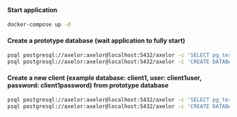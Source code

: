 
#### Start application
```bash
docker-compose up -d
```

#### Create a prototype database (wait application to fully start)
```bash
psql postgresql://axelor:axelor@localhost:5432/axelor -c 'SELECT pg_terminate_backend(pg_stat_activity.pid) FROM pg_stat_activity WHERE pg_stat_activity.datname = "axelor" AND pid <> pg_backend_pid();'
psql postgresql://axelor:axelor@localhost:5432/axelor -c 'CREATE DATABASE backup WITH TEMPLATE axelor;' -c "CREATE USER backup4user WITH PASSWORD 'backup4password';" -c 'GRANT ALL PRIVILEGES ON DATABASE backup TO backup4user;' -c '\c backup' -c 'GRANT ALL PRIVILEGES ON ALL TABLES IN SCHEMA public to backup4user;'
```

#### Create a new client (example **database**: client1, **user**: client1user, **password**: client1password) from prototype database
```bash
psql postgresql://axelor:axelor@localhost:5432/axelor -c 'SELECT pg_terminate_backend(pg_stat_activity.pid) FROM pg_stat_activity WHERE pg_stat_activity.datname = "backup" AND pid <> pg_backend_pid();'
psql postgresql://axelor:axelor@localhost:5432/axelor -c 'CREATE DATABASE client1 WITH TEMPLATE backup;' -c "CREATE USER client1user WITH PASSWORD 'client1password';" -c 'GRANT ALL PRIVILEGES ON DATABASE client1 TO client1user;' -c '\c client1' -c 'GRANT ALL PRIVILEGES ON ALL TABLES IN SCHEMA public to client1user;'
```